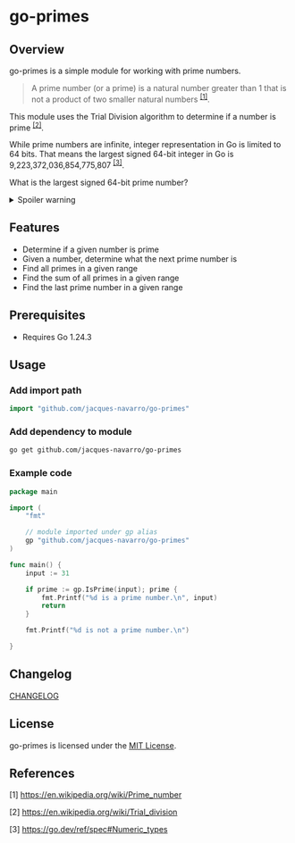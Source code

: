 # go-primes

## Overview

go-primes is a simple module for working with prime numbers.

> A prime number (or a prime) is a natural number greater than 1 that is not a product of two smaller natural numbers <sup>[[1]](#1)</sup>.

This module uses the Trial Division algorithm to determine if a number is prime <sup>[[2]](#2)</sup>.

While prime numbers are infinite, integer representation in Go is limited to 64 bits. That means the largest signed 64-bit integer in Go is 9,223,372,036,854,775,807 <sup>[[3]](#3)</sup>.

What is the largest signed 64-bit prime number?

<details>
  <summary>Spoiler warning</summary>
  
  9,223,372,036,854,775,783
  
</details>


## Features

- Determine if a given number is prime
- Given a number, determine what the next prime number is
- Find all primes in a given range
- Find the sum of all primes in a given range
- Find the last prime number in a given range

## Prerequisites
- Requires Go 1.24.3

## Usage

### Add import path

```go
import "github.com/jacques-navarro/go-primes"
```

### Add dependency to module

```bash
go get github.com/jacques-navarro/go-primes
```

### Example code

```go
package main

import (
    "fmt"

    // module imported under gp alias 
    gp "github.com/jacques-navarro/go-primes"
)

func main() {
    input := 31

    if prime := gp.IsPrime(input); prime {
        fmt.Printf("%d is a prime number.\n", input)
        return
    }

    fmt.Printf("%d is not a prime number.\n")

}
```

## Changelog

[CHANGELOG](CHANGELOG.md)

## License

go-primes is licensed under the [MIT License](LICENSE).

## References

<a id="1">[1]</a>
https://en.wikipedia.org/wiki/Prime_number

<a id="2">[2]</a>
https://en.wikipedia.org/wiki/Trial_division

<a id="3">[3]</a>
https://go.dev/ref/spec#Numeric_types